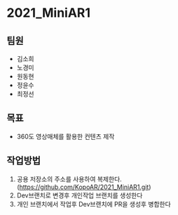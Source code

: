 # 2021_MiniAR1

## 팀원
- 김소희
- 노경미
- 원동현
- 정윤수
- 최정선

## 목표
- 360도 영상매체를 활용한 컨텐츠 제작

## 작업방법
1. 공용 저장소의 주소를 사용하여 복제한다.(https://github.com/KopoAR/2021_MiniAR1.git)
2. Dev브랜치로 변경후 개인작업 브랜치를 생성한다
3. 개인 브랜치에서 작업후 Dev브랜치에 PR을 생성후 병합한다
